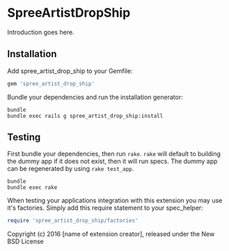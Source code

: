 SpreeArtistDropShip
===================

Introduction goes here.

Installation
------------

Add spree_artist_drop_ship to your Gemfile:

```ruby
gem 'spree_artist_drop_ship'
```

Bundle your dependencies and run the installation generator:

```shell
bundle
bundle exec rails g spree_artist_drop_ship:install
```

Testing
-------

First bundle your dependencies, then run `rake`. `rake` will default to building the dummy app if it does not exist, then it will run specs. The dummy app can be regenerated by using `rake test_app`.

```shell
bundle
bundle exec rake
```

When testing your applications integration with this extension you may use it's factories.
Simply add this require statement to your spec_helper:

```ruby
require 'spree_artist_drop_ship/factories'
```

Copyright (c) 2016 [name of extension creator], released under the New BSD License
